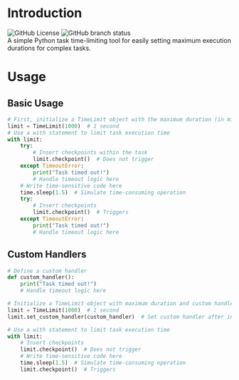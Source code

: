 # Introduction
![GitHub License](https://img.shields.io/github/license/LesBoys43/TimeLimitPro?style=plastic) ![GitHub branch status](https://img.shields.io/github/checks-status/LesBoys43/TimeLimitPro/master?style=plastic)  
A simple Python task time-limiting tool for easily setting maximum execution durations for complex tasks.

# Usage
## Basic Usage
```python
# First, initialize a TimeLimit object with the maximum duration (in milliseconds)
limit = TimeLimit(1000)  # 1 second
# Use a with statement to limit task execution time
with limit:
    try:
        # Insert checkpoints within the task
        limit.checkpoint()  # Does not trigger
    except TimeoutError:
        print("Task timed out!")
        # Handle timeout logic here
    # Write time-sensitive code here
    time.sleep(1.5)  # Simulate time-consuming operation
    try:
        # Insert checkpoints
        limit.checkpoint()  # Triggers
    except TimeoutError:
        print("Task timed out!")
        # Handle timeout logic here
```

## Custom Handlers
```python
# Define a custom handler
def custom_handler():
    print("Task timed out!")
    # Handle timeout logic here

# Initialize a TimeLimit object with maximum duration and custom handler
limit = TimeLimit(1000)  # 1 second
limit.set_custom_handler(custom_handler)  # Set custom handler after initialization

# Use a with statement to limit task execution time
with limit:
    # Insert checkpoints
    limit.checkpoint()  # Does not trigger
    # Write time-sensitive code here
    time.sleep(1.5)  # Simulate time-consuming operation
    limit.checkpoint()  # Triggers
```

